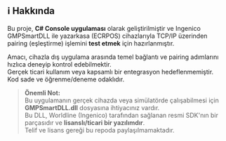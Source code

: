 ## ℹ️ Hakkında

Bu proje, **C# Console uygulaması** olarak geliştirilmiştir ve Ingenico GMPSmartDLL ile yazarkasa (ECRPOS) cihazlarıyla TCP/IP üzerinden pairing (eşleştirme) işlemini **test etmek** için hazırlanmıştır.

Amacı, cihazla dış uygulama arasında temel bağlantı ve pairing adımlarını hızlıca deneyip kontrol edebilmektir.  
Gerçek ticari kullanım veya kapsamlı bir entegrasyon hedeflenmemiştir.  
Kod sade ve öğrenme/deneme odaklıdır.  

> **Önemli Not:**  
> Bu uygulamanın gerçek cihazda veya simülatörde çalışabilmesi için **GMPSmartDLL.dll** dosyasına ihtiyacınız vardır.  
> Bu DLL, Worldline (Ingenico) tarafından sağlanan resmi SDK'nın bir parçasıdır ve **lisanslı/ticari bir yazılımdır**.  
> Telif ve lisans gereği bu repoda paylaşılmamaktadır.
